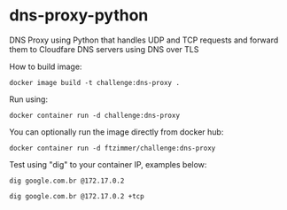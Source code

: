 # dns-proxy-python
DNS Proxy using Python that handles UDP and TCP requests and forward them to Cloudfare DNS servers using DNS over TLS

How to build image:
```
docker image build -t challenge:dns-proxy .
```
Run using:
```
docker container run -d challenge:dns-proxy
```
You can optionally run the image directly from docker hub:
```
docker container run -d ftzimmer/challenge:dns-proxy
```
Test using "dig" to your container IP, examples below:
```
dig google.com.br @172.17.0.2
```
```
dig google.com.br @172.17.0.2 +tcp
```
